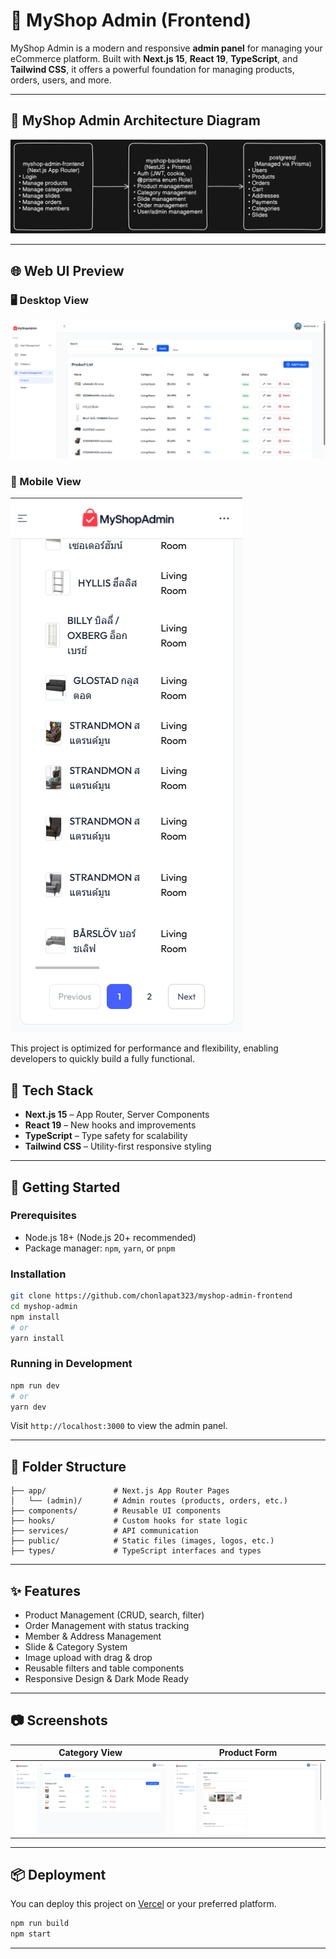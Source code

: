 # 🛒 MyShop Admin (Frontend)

MyShop Admin is a modern and responsive **admin panel** for managing your eCommerce platform. Built with **Next.js 15**, **React 19**, **TypeScript**, and **Tailwind CSS**, it offers a powerful foundation for managing products, orders, users, and more.

---

## 🧩 MyShop Admin Architecture Diagram

<img src="public/images/screenshot/diagram.svg" alt="Architecture Diagram" width="800"/>

---

## 🌐 Web UI Preview

### 🖥 Desktop View

![MyShop Admin Preview](public/images/screenshot/1.png)

### 📱 Mobile View

![MyShop Admin Preview](public/images/screenshot/m1.png)

This project is optimized for performance and flexibility, enabling developers to quickly build a fully functional.

## 🔧 Tech Stack

- **Next.js 15** – App Router, Server Components
- **React 19** – New hooks and improvements
- **TypeScript** – Type safety for scalability
- **Tailwind CSS** – Utility-first responsive styling

---

## 🚀 Getting Started

### Prerequisites

- Node.js 18+ (Node.js 20+ recommended)
- Package manager: `npm`, `yarn`, or `pnpm`

### Installation

```bash
git clone https://github.com/chonlapat323/myshop-admin-frontend
cd myshop-admin
npm install
# or
yarn install
```

### Running in Development

```bash
npm run dev
# or
yarn dev
```

Visit `http://localhost:3000` to view the admin panel.

---

## 📁 Folder Structure

```
├── app/               # Next.js App Router Pages
│   └── (admin)/       # Admin routes (products, orders, etc.)
├── components/        # Reusable UI components
├── hooks/             # Custom hooks for state logic
├── services/          # API communication
├── public/            # Static files (images, logos, etc.)
├── types/             # TypeScript interfaces and types
```

---

## ✨ Features

- Product Management (CRUD, search, filter)
- Order Management with status tracking
- Member & Address Management
- Slide & Category System
- Image upload with drag & drop
- Reusable filters and table components
- Responsive Design & Dark Mode Ready

---

## 📷 Screenshots

| Category View                                   | Product Form                                   |
| ----------------------------------------------- | ---------------------------------------------- |
| ![](public/images/screenshot/category-list.png) | ![](public/images/screenshot/product-form.png) |

---

## 📦 Deployment

You can deploy this project on [Vercel](https://vercel.com) or your preferred platform.

```bash
npm run build
npm start
```

---
